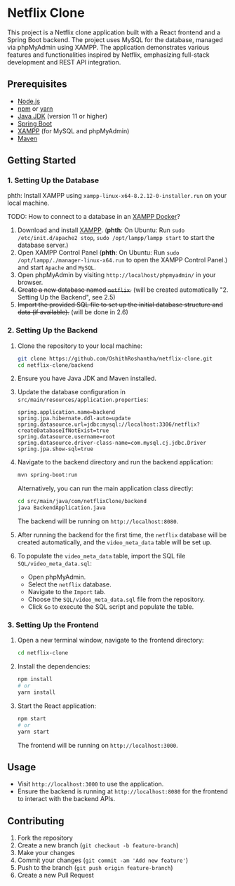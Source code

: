 # Netflix Clone

This project is a Netflix clone application built with a React frontend and a Spring Boot backend. The project uses MySQL for the database, managed via phpMyAdmin using XAMPP. The application demonstrates various features and functionalities inspired by Netflix, emphasizing full-stack development and REST API integration.

## Prerequisites

- [Node.js](https://nodejs.org/)
- [npm](https://www.npmjs.com/) or [yarn](https://yarnpkg.com/)
- [Java JDK](https://www.oracle.com/java/technologies/javase-jdk11-downloads.html) (version 11 or higher)
- [Spring Boot](https://spring.io/projects/spring-boot)
- [XAMPP](https://www.apachefriends.org/index.html) (for MySQL and phpMyAdmin)
- [Maven](https://maven.apache.org/)

## Getting Started

### 1. Setting Up the Database

phth: Install XAMPP using `xampp-linux-x64-8.2.12-0-installer.run` on your local machine.

TODO: How to connect to a database in an [XAMPP Docker](https://hub.docker.com/r/tomsik68/xampp/)?

1. Download and install [XAMPP](https://www.apachefriends.org/index.html). (**phth**: On Ubuntu: Run `sudo /etc/init.d/apache2 stop`, `sudo /opt/lampp/lampp start` to start the database server.)
2. Open XAMPP Control Panel (**phth**: On Ubuntu: Run `sudo /opt/lampp/./manager-linux-x64.run` to open the XAMPP Control Panel.) and start `Apache` and `MySQL`.
3. Open phpMyAdmin by visiting `http://localhost/phpmyadmin/` in your browser.
4. ~~Create a new database named `netflix`.~~ (will be created automatically "2. Setting Up the Backend", see 2.5)
5. ~~Import the provided SQL file to set up the initial database structure and data (if available).~~ (will be done in 2.6)

### 2. Setting Up the Backend

1. Clone the repository to your local machine:

    ```sh
    git clone https://github.com/OshithRoshantha/netflix-clone.git
    cd netflix-clone/backend
    ```

2. Ensure you have Java JDK and Maven installed.
3. Update the database configuration in `src/main/resources/application.properties`:

    ```properties
    spring.application.name=backend
    spring.jpa.hibernate.ddl-auto=update
    spring.datasource.url=jdbc:mysql://localhost:3306/netflix?createDatabaseIfNotExist=true
    spring.datasource.username=root
    spring.datasource.driver-class-name=com.mysql.cj.jdbc.Driver
    spring.jpa.show-sql=true
    ```

4. Navigate to the backend directory and run the backend application:

    ```sh
    mvn spring-boot:run
    ```

    Alternatively, you can run the main application class directly:

    ```sh
    cd src/main/java/com/netflixClone/backend
    java BackendApplication.java
    ```

    The backend will be running on `http://localhost:8080`.

5. After running the backend for the first time, the `netflix` database will be created automatically, and the `video_meta_data` table will be set up.

6. To populate the `video_meta_data` table, import the SQL file `SQL/video_meta_data.sql`:

    - Open phpMyAdmin.
    - Select the `netflix` database.
    - Navigate to the `Import` tab.
    - Choose the `SQL/video_meta_data.sql` file from the repository.
    - Click `Go` to execute the SQL script and populate the table.

### 3. Setting Up the Frontend

1. Open a new terminal window, navigate to the frontend directory:

    ```sh
    cd netflix-clone
    ```

2. Install the dependencies:

    ```sh
    npm install
    # or
    yarn install
    ```

3. Start the React application:

    ```sh
    npm start
    # or
    yarn start
    ```

    The frontend will be running on `http://localhost:3000`.

## Usage

- Visit `http://localhost:3000` to use the application.
- Ensure the backend is running at `http://localhost:8080` for the frontend to interact with the backend APIs.

## Contributing

1. Fork the repository
2. Create a new branch (`git checkout -b feature-branch`)
3. Make your changes
4. Commit your changes (`git commit -am 'Add new feature'`)
5. Push to the branch (`git push origin feature-branch`)
6. Create a new Pull Request

